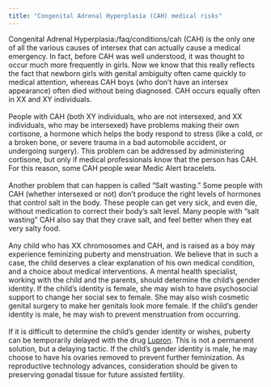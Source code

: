```yaml
---
title: "Congenital Adrenal Hyperplasia (CAH) medical risks"
---
```


Congenital Adrenal Hyperplasia:/faq/conditions/cah (<span class="caps">CAH</span>) is the only one of all the various causes of intersex that can actually cause a medical emergency. In fact, before <span class="caps">CAH</span> was well understood, it was thought to occur much more frequently in girls. Now we know that this really reflects the fact that newborn girls with genital ambiguity often came quickly to medical attention, whereas <span class="caps">CAH</span> boys (who don&#8217;t have an intersex appearance) often died without being diagnosed. <span class="caps">CAH</span> occurs equally often in XX and XY individuals.<br><br>People with <span class="caps">CAH</span> (both XY individuals, who are not intersexed, and XX individuals, who may be intersexed) have problems making their own cortisone, a hormone which helps the body respond to stress (like a cold, or a broken bone, or severe trauma in a bad automobile accident, or undergoing surgery). This problem can be addressed by administering cortisone, but only if medical professionals know that the person has <span class="caps">CAH</span>. For this reason, some <span class="caps">CAH</span> people wear Medic Alert bracelets.<br><br>Another problem that can happen is called &#8220;Salt wasting.&#8221; Some people with <span class="caps">CAH</span> (whether intersexed or not) don&#8217;t produce the right levels of hormones that control salt in the body. These people can get very sick, and even die, without medication to correct their body&#8217;s salt level. Many people with &#8220;salt wasting&#8221; <span class="caps">CAH</span> also say that they crave salt, and feel better when they eat very salty food.<br><br>Any child who has XX chromosomes and <span class="caps">CAH</span>, and is raised as a boy may experience feminizing puberty and menstruation. We believe that in such a case, the child deserves a clear explanation of his own medical condition, and a choice about medical interventions. A mental health specialist, working with the child and the parents, should determine the child&#8217;s gender identity. If the child&#8217;s identity is female, she may wish to have psychosocial support to change her social sex to female. She may also wish cosmetic genital surgery to make her genitals look more female. If the child&#8217;s gender identity is male, he may wish to prevent menstruation from occurring. <br><br>If it is difficult to determine the child&#8217;s gender identity or wishes, puberty can be temporarily delayed with the drug [Lupron][1]. This is not a permanent solution, but a delaying tactic. If the child&#8217;s gender identity is male, he may choose to have his ovaries removed to prevent further feminization. As reproductive technology advances, consideration should be given to preserving gonadal tissue for future assisted fertility.<br>

 [1]: http://www.lupron.com/